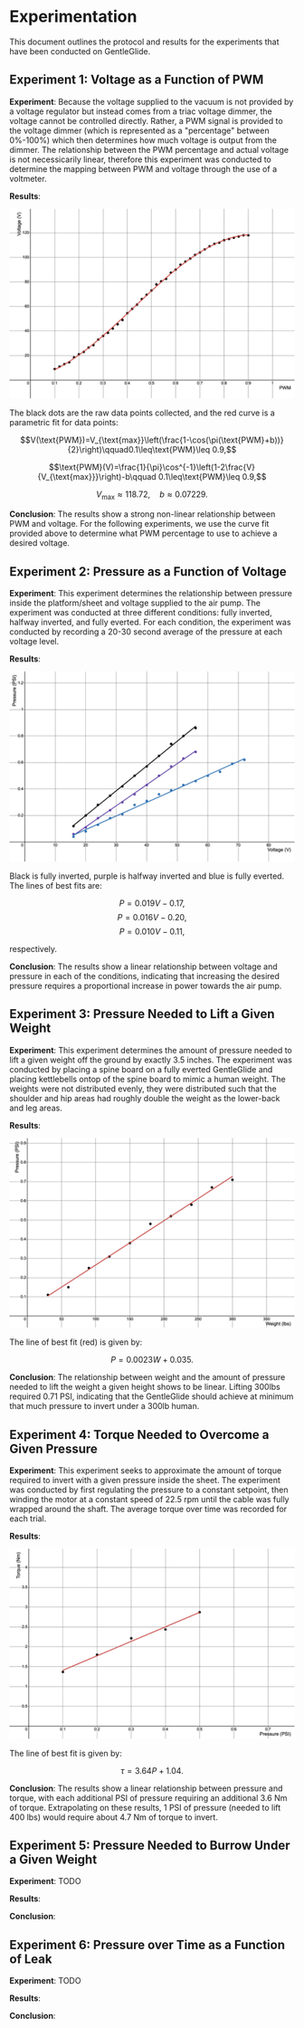 # Experimentation

This document outlines the protocol and results for the experiments that have been conducted on GentleGlide.

## Experiment 1: Voltage as a Function of PWM

**Experiment**: Because the voltage supplied to the vacuum is not provided by a voltage regulator but instead comes from a triac voltage dimmer, the voltage cannot be controlled directly. Rather, a PWM signal is provided to the voltage dimmer (which is represented as a "percentage" between 0%-100%) which then determines how much voltage is output from the dimmer. The relationship between the PWM percentage and actual voltage is not necessicarily linear, therefore this experiment was conducted to determine the mapping between PWM and voltage through the use of a voltmeter. 

**Results**: 

![](images/voltage_vs_pwm.png)

The black dots are the raw data points collected, and the red curve is a parametric fit for data points:

$$V(\text{PWM})=V_{\text{max}}\left(\frac{1-\cos(\pi(\text{PWM}+b))}{2}\right)\qquad0.1\leq\text{PWM}\leq 0.9,$$

$$\text{PWM}(V)=\frac{1}{\pi}\cos^{-1}\left(1-2\frac{V}{V_{\text{max}}}\right)-b\qquad 0.1\leq\text{PWM}\leq 0.9,$$

$$V_{\text{max}}\approx118.72,\quad b\approx0.07229.$$

**Conclusion**: The results show a strong non-linear relationship between PWM and voltage. For the following experiments, we use the curve fit provided above to determine what PWM percentage to use to achieve a desired voltage.

## Experiment 2: Pressure as a Function of Voltage

**Experiment**: This experiment determines the relationship between pressure inside the platform/sheet and voltage supplied to the air pump. The experiment was conducted at three different conditions: fully inverted, halfway inverted, and fully everted. For each condition, the experiment was conducted by recording a 20-30 second average of the pressure at each voltage level.

**Results**:

![](images/pressure_vs_voltage.png)

Black is fully inverted, purple is halfway inverted and blue is fully everted. The lines of best fits are:

$$P=0.019V-0.17,$$
$$P=0.016V-0.20,$$
$$P=0.010V-0.11,$$

respectively.

**Conclusion**: The results show a linear relationship between voltage and pressure in each of the conditions, indicating that increasing the desired pressure requires a proportional increase in power towards the air pump.

## Experiment 3: Pressure Needed to Lift a Given Weight

**Experiment**: This experiment determines the amount of pressure needed to lift a given weight off the ground by exactly 3.5 inches. The experiment was conducted by placing a spine board on a fully everted GentleGlide and placing kettlebells ontop of the spine board to mimic a human weight. The weights were not distributed evenly, they were distributed such that the shoulder and hip areas had roughly double the weight as the lower-back and leg areas.

**Results**:

![](images/pressure_vs_weight.png)

The line of best fit (red) is given by:

$$P=0.0023W+0.035.$$

**Conclusion**: The relationship between weight and the amount of pressure needed to lift the weight a given height shows to be linear. Lifting 300lbs required 0.71 PSI, indicating that the GentleGlide should achieve at minimum that much pressure to invert under a 300lb human.

## Experiment 4: Torque Needed to Overcome a Given Pressure

**Experiment**: This experiment seeks to approximate the amount of torque required to invert with a given pressure inside the sheet. The experiment was conducted by first regulating the pressure to a constant setpoint, then winding the motor at a constant speed of 22.5 rpm until the cable was fully wrapped around the shaft. The average torque over time was recorded for each trial.

**Results**:

![](images/torque_vs_pressure.png)

The line of best fit is given by:

$$\tau=3.64P+1.04.$$

**Conclusion**: The results show a linear relationship between pressure and torque, with each additional PSI of pressure requiring an additional 3.6 Nm of torque. Extrapolating on these results, 1 PSI of pressure (needed to lift 400 lbs) would require about 4.7 Nm of torque to invert.

## Experiment 5: Pressure Needed to Burrow Under a Given Weight

**Experiment**: TODO

**Results**:

**Conclusion**:

## Experiment 6: Pressure over Time as a Function of Leak

**Experiment**: TODO

**Results**:

**Conclusion**: